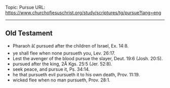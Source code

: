 Topic: Pursue
URL: https://www.churchofjesuschrist.org/study/scriptures/tg/pursue?lang=eng

---

## Old Testament

- Pharaoh â¦ pursued after the children of Israel, Ex. 14:8.
- ye shall flee when none pursueth you, Lev. 26:17.
- Lest the avenger of the blood pursue the slayer, Deut. 19:6 (Josh. 20:5).
- pursued after the king, 2Â Kgs. 25:5 (Jer. 52:8).
- seek peace, and pursue it, Ps. 34:14.
- he that pursueth evil pursueth it to his own death, Prov. 11:19.
- wicked flee when no man pursueth, Prov. 28:1.

